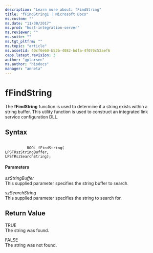 ```yaml
---
description: "Learn more about: fFindString"
title: "fFindString1 | Microsoft Docs"
ms.custom: ""
ms.date: "11/30/2017"
ms.prod: "host-integration-server"
ms.reviewer: ""
ms.suite: ""
ms.tgt_pltfrm: ""
ms.topic: "article"
ms.assetid: 40cf0e60-b52b-4082-bdfa-4f070c52aef6
caps.latest.revision: 3
author: "gplarsen"
ms.author: "hisdocs"
manager: "anneta"
---
```

# fFindString
The **fFindString** function is used to determine if a string exists within a string buffer. This utility function is used to construct an integrated link service configuration DLL.  
  
## Syntax  
  
```  
  
          BOOL fFindString(   
LPSTRszStringBuffer,  
LPSTRszSearchString);  
```  
  
#### Parameters  
 *szStringBuffer*  
 This supplied parameter specifies the string buffer to search.  
  
 *szSearchString*  
 This supplied parameter specifies the string to search for.  
  
## Return Value  
 TRUE  
 The string was found.  
  
 FALSE  
 The string was not found.
